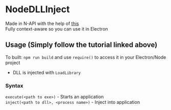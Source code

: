# NodeDLLInject

Made in N-API with the help of [this](https://morioh.com/p/e1a6f79af449) <br>
Fully context-aware so you can use it in Electron

## Usage (Simply follow the tutorial linked above)
To built: `npm run build` and use `require()` to access it in your Electron/Node project<br>
- DLL is injected with `LoadLibrary`

### Syntax
`execute(<path to exe>)` - Starts an application <br>
`inject(<path to dll>, <process name>)` - Inject into application
